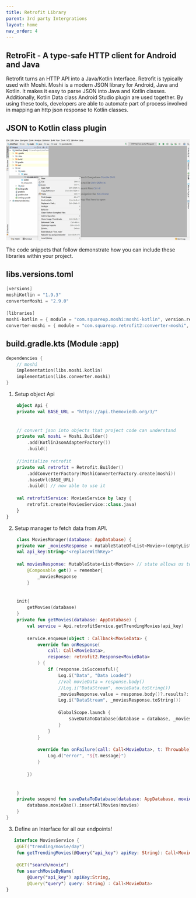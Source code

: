 ```yaml
---
title: Retrofit Library
parent: 3rd party Intergrations
layout: home
nav_order: 4
---
```


## RetroFit -  A type-safe HTTP client for Android and Java ##

Retrofit turns an HTTP API into a Java/Kotlin Interface. Retrofit is 
typically used with Moshi. Moshi is a modern JSON library for Android, Java and Kotlin. 
It makes it easy to parse JSON into Java and Kotlin classes. Additionally, 
Kotlin Data class Android Studio plugin are used together. By using these tools, developers
are able to automate part of process involved in mapping an http json response to Kotlin
classes.

## JSON to Kotlin class plugin ##
![Json to Kotlin Android Studio Plugin](img/json_to_kotlin_class.png)

The code snippets that follow demonstrate how you can include these libraries within your project.

## libs.versions.toml ##
```kotlin
[versions]
moshiKotlin = "1.9.3"
converterMoshi = "2.9.0"

[libraries]
moshi-kotlin = { module = "com.squareup.moshi:moshi-kotlin", version.ref = "moshiKotlin" }
converter-moshi = { module = "com.squareup.retrofit2:converter-moshi", version.ref = "converterMoshi" }
```

## build.gradle.kts (Module :app) ##
```kotlin
dependencies {
    // moshi
    implementation(libs.moshi.kotlin)
    implementation(libs.converter.moshi)
}
```

1. Setup object Api
```kotlin
    object Api {
    private val BASE_URL = "https://api.themoviedb.org/3/"


    // convert json into objects that project code can understand
    private val moshi = Moshi.Builder()
        .add(KotlinJsonAdapterFactory())
        .build()

    //initialize retrofit
    private val retrofit = Retrofit.Builder()
        .addConverterFactory(MoshiConverterFactory.create(moshi))
        .baseUrl(BASE_URL)
        .build() // now able to use it

    val retrofitService: MoviesService by lazy {
        retrofit.create(MoviesService::class.java)
    }
}
```

2. Setup manager to fetch data from API. 

```kotlin
    class MoviesManager(database: AppDatabase) {
    private var _moviesResponse = mutableStateOf<List<Movie>>(emptyList()) // top level api
    val api_key:String="<replaceWithKey>"

    val moviesResponse: MutableState<List<Movie>> // state allows us to make data available to other classes
        @Composable get() = remember{
            _moviesResponse
        }


    init{
        getMovies(database)
    }
    private fun getMovies(database: AppDatabase) {
        val service = Api.retrofitService.getTrendingMovies(api_key)

        service.enqueue(object : Callback<MovieData> {
            override fun onResponse(
                call: Call<MovieData>,
                response: retrofit2.Response<MovieData>
            ) {
                if (response.isSuccessful){
                    Log.i("Data", "Data Loaded")
                    //val movieData = response.body()
                    //Log.i("DataStream", movieData.toString())
                    _moviesResponse.value = response.body()?.results?: emptyList()
                    Log.i("DataStream", _moviesResponse.toString())

                    GlobalScope.launch {
                        saveDataToDatabase(database = database, _moviesResponse.value)
                    }
                }
            }

            override fun onFailure(call: Call<MovieData>, t: Throwable) {
                Log.d("error", "${t.message}")
            }

        })


    }
    private suspend fun saveDataToDatabase(database: AppDatabase, movies: List<Movie>){
        database.movieDao().insertAllMovies(movies)
    }
}
```

3. Define an Interface for all our endpoints!

```kotlin
   interface MoviesService {
    @GET("trending/movie/day")
    fun getTrendingMovies(@Query("api_key") apiKey: String): Call<MovieData> // call the parent

    @GET("search/movie")
    fun searchMovieByName(
        @Query("api_key") apiKey:String,
        @Query("query") query: String) : Call<MovieData>
} 
```